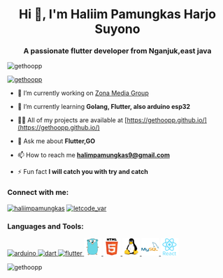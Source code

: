 <h1 align="center">Hi 👋, I'm Haliim Pamungkas Harjo Suyono</h1>
<h3 align="center">A passionate flutter developer from Nganjuk,east java</h3>

<p align="left"> <img src="https://komarev.com/ghpvc/?username=gethoopp&label=Profile%20views&color=0e75b6&style=flat" alt="gethoopp" /> </p>

<p align="left"> <a href="https://github.com/ryo-ma/github-profile-trophy"><img src="https://github-profile-trophy.vercel.app/?username=gethoopp" alt="gethoopp" /></a> </p>

- 🔭 I’m currently working on [Zona Media Group](https://g.co/kgs/EAQRY1Q)

- 🌱 I’m currently learning **Golang, Flutter, also arduino esp32**

- 👨‍💻 All of my projects are available at [https://gethoopp.github.io/](https://gethoopp.github.io/)

- 💬 Ask me about **Flutter,GO**

- 📫 How to reach me **halimpamungkas9@gmail.com**

- ⚡ Fun fact **I will catch you with try and catch**

<h3 align="left">Connect with me:</h3>
<p align="left">
<a href="https://linkedin.com/in/haliimpamungkas" target="blank"><img align="center" src="https://raw.githubusercontent.com/rahuldkjain/github-profile-readme-generator/master/src/images/icons/Social/linked-in-alt.svg" alt="haliimpamungkas" height="30" width="40" /></a>
<a href="https://instagram.com/letcode_var" target="blank"><img align="center" src="https://raw.githubusercontent.com/rahuldkjain/github-profile-readme-generator/master/src/images/icons/Social/instagram.svg" alt="letcode_var" height="30" width="40" /></a>
</p>

<h3 align="left">Languages and Tools:</h3>
<p align="left"> <a href="https://www.arduino.cc/" target="_blank" rel="noreferrer"> <img src="https://cdn.worldvectorlogo.com/logos/arduino-1.svg" alt="arduino" width="40" height="40"/> </a> <a href="https://dart.dev" target="_blank" rel="noreferrer"> <img src="https://www.vectorlogo.zone/logos/dartlang/dartlang-icon.svg" alt="dart" width="40" height="40"/> </a> <a href="https://flutter.dev" target="_blank" rel="noreferrer"> <img src="https://www.vectorlogo.zone/logos/flutterio/flutterio-icon.svg" alt="flutter" width="40" height="40"/> </a> <a href="https://golang.org" target="_blank" rel="noreferrer"> <img src="https://raw.githubusercontent.com/devicons/devicon/master/icons/go/go-original.svg" alt="go" width="40" height="40"/> </a> <a href="https://www.w3.org/html/" target="_blank" rel="noreferrer"> <img src="https://raw.githubusercontent.com/devicons/devicon/master/icons/html5/html5-original-wordmark.svg" alt="html5" width="40" height="40"/> </a> <a href="https://www.linux.org/" target="_blank" rel="noreferrer"> <img src="https://raw.githubusercontent.com/devicons/devicon/master/icons/linux/linux-original.svg" alt="linux" width="40" height="40"/> </a> <a href="https://www.mysql.com/" target="_blank" rel="noreferrer"> <img src="https://raw.githubusercontent.com/devicons/devicon/master/icons/mysql/mysql-original-wordmark.svg" alt="mysql" width="40" height="40"/> </a> <a href="https://reactjs.org/" target="_blank" rel="noreferrer"> <img src="https://raw.githubusercontent.com/devicons/devicon/master/icons/react/react-original-wordmark.svg" alt="react" width="40" height="40"/> </a> </p>

<p><img align="center" src="https://github-readme-stats.vercel.app/api/top-langs?username=gethoopp&show_icons=true&locale=en&layout=compact" alt="gethoopp" /></p>
